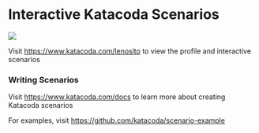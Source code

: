 # Interactive Katacoda Scenarios

[![](http://shields.katacoda.com/katacoda/lenosito/count.svg)](https://www.katacoda.com/lenosito "Get your profile on Katacoda.com")

Visit https://www.katacoda.com/lenosito to view the profile and interactive scenarios

### Writing Scenarios
Visit https://www.katacoda.com/docs to learn more about creating Katacoda scenarios

For examples, visit https://github.com/katacoda/scenario-example

